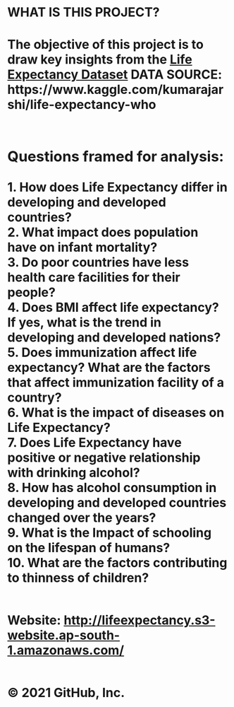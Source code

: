  <h1>WHAT IS THIS PROJECT?<h1>
 The objective of this project is to draw key insights from the <a href = "#src">Life Expectancy Dataset</a>
 <a id = "src"><strong>DATA SOURCE:</strong> https://www.kaggle.com/kumarajarshi/life-expectancy-who
 <br><br>
 <h3>Questions framed for analysis:</h2>
  1. How does Life Expectancy differ in developing and developed countries?<br>
  2. What impact does population have on infant mortality?<br>
  3. Do poor countries have less health care facilities for their people?<br>
  4. Does BMI affect life expectancy? If yes, what is the trend in developing and developed nations?<br>
  5. Does immunization affect life expectancy? What are the factors that affect immunization facility of a country?<br>
  6. What is the impact of diseases on Life Expectancy?<br>
  7. Does Life Expectancy have positive or negative relationship with drinking alcohol?<br>
  8. How has alcohol consumption in developing and developed countries changed over the years?<br>
  9. What is the Impact of schooling on the lifespan of humans?<br>
 10. What are the factors contributing to thinness of children?<br><br>
 
 <strong>Website:</strong> http://lifeexpectancy.s3-website.ap-south-1.amazonaws.com/
 <br><br>
 
© 2021 GitHub, Inc.
